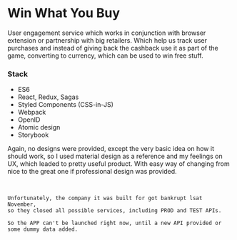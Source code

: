 # Win What You Buy
User engagement service which works in conjunction with browser extension or partnership with big retailers.
Which help us track user purchases and instead of giving back the cashback use it as part of the game, converting to currency,
which can be used to win free stuff.

### Stack
* ES6
* React, Redux, Sagas
* Styled Components (CSS-in-JS)
* Webpack
* OpenID
* Atomic design
* Storybook

Again, no designs were provided, except the very basic idea on how it should work, so I used material design as a reference and my feelings on UX, which leaded to pretty useful product.
With easy way of changing from nice to the great one if professional design was provided.

&nbsp;

```
Unfortunately, the company it was built for got bankrupt lsat November, 
so they closed all possible services, including PROD and TEST APIs.

So the APP can't be launched right now, until a new API provided or
some dummy data added. 
```
